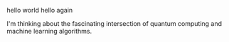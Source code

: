 hello world
hello again

I'm thinking about the fascinating intersection of quantum computing and machine learning algorithms.